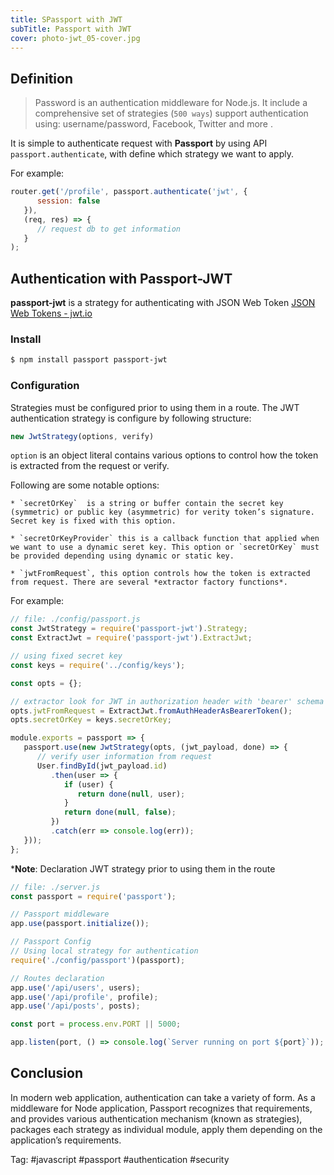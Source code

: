 ```yaml
---
title: SPassport with JWT
subTitle: Passport with JWT
cover: photo-jwt_05-cover.jpg
---
```


## Definition
> Password is an authentication middleware for Node.js. It include a comprehensive set of strategies (`500 ways`) support authentication using: username/password, Facebook, Twitter and more .  

It is simple to authenticate request with **Passport** by using API `passport.authenticate`, with define which strategy we want to apply. 

For example:

```js
router.get('/profile', passport.authenticate('jwt', {
      session: false
   }),
   (req, res) => {
      // request db to get information
   }
);
```

## Authentication with Passport-JWT

**passport-jwt** is  a strategy for authenticating with JSON Web Token [JSON Web Tokens - jwt.io](https://jwt.io/)

### Install 

```sh
$ npm install passport passport-jwt
```

### Configuration

Strategies must be configured prior to using them in a route. The JWT authentication strategy is configure by following structure:

```js
new JwtStrategy(options, verify)
```

`option` is an object literal contains various options to control how the token is extracted from the request or verify. 

Following are some notable options:

	* `secretOrKey`  is a string or buffer contain the secret key (symmetric) or public key (asymmetric) for verity token’s signature. Secret key is fixed with this option.
	
	* `secretOrKeyProvider` this is a callback function that applied when we want to use a dynamic seret key. This option or `secretOrKey` must be provided depending using dynamic or static key.
	
	* `jwtFromRequest`, this option controls how the token is extracted from request. There are several *extractor factory functions*.

For example:

```js
// file: ./config/passport.js
const JwtStrategy = require('passport-jwt').Strategy;
const ExtractJwt = require('passport-jwt').ExtractJwt;

// using fixed secret key
const keys = require('../config/keys');

const opts = {};

// extractor look for JWT in authorization header with 'bearer' schema
opts.jwtFromRequest = ExtractJwt.fromAuthHeaderAsBearerToken();
opts.secretOrKey = keys.secretOrKey;

module.exports = passport => {
   passport.use(new JwtStrategy(opts, (jwt_payload, done) => {
      // verify user information from request
      User.findById(jwt_payload.id)
         .then(user => {
            if (user) {
               return done(null, user);
            }
            return done(null, false);
         })
         .catch(err => console.log(err));
   }));
};
```

***Note**: Declaration JWT strategy prior to using them in the route

```js
// file: ./server.js
const passport = require('passport');

// Passport middleware
app.use(passport.initialize());

// Passport Config
// Using local strategy for authentication
require('./config/passport')(passport);

// Routes declaration
app.use('/api/users', users);
app.use('/api/profile', profile);
app.use('/api/posts', posts);

const port = process.env.PORT || 5000;

app.listen(port, () => console.log(`Server running on port ${port}`));
```
 
## Conclusion
In modern web application, authentication can take a variety of form. As a middleware for Node application, Passport recognizes  that requirements, and provides various authentication mechanism (known as strategies), packages each strategy as individual module, apply them depending on the application’s requirements. 

Tag: #javascript #passport #authentication #security